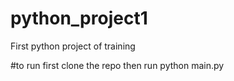 # python_project1
First python project of training

#to run 
first clone the repo
then run 
python main.py
